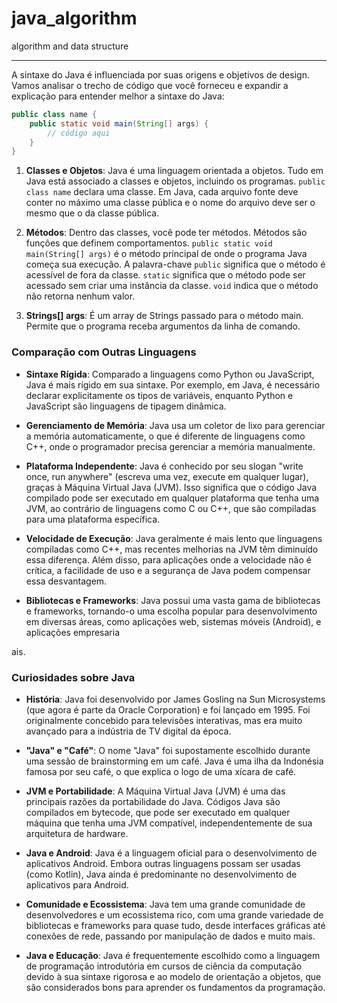 # java_algorithm
algorithm and data structure


-----
A sintaxe do Java é influenciada por suas origens e objetivos de design. Vamos analisar o trecho de código que você forneceu e expandir a explicação para entender melhor a sintaxe do Java:

```java
public class name {
    public static void main(String[] args) {
        // código aqui
    }
}
```

1. **Classes e Objetos**: Java é uma linguagem orientada a objetos. Tudo em Java está associado a classes e objetos, incluindo os programas. `public class name` declara uma classe. Em Java, cada arquivo fonte deve conter no máximo uma classe pública e o nome do arquivo deve ser o mesmo que o da classe pública.

2. **Métodos**: Dentro das classes, você pode ter métodos. Métodos são funções que definem comportamentos. `public static void main(String[] args)` é o método principal de onde o programa Java começa sua execução. A palavra-chave `public` significa que o método é acessível de fora da classe. `static` significa que o método pode ser acessado sem criar uma instância da classe. `void` indica que o método não retorna nenhum valor.

3. **Strings[] args**: É um array de Strings passado para o método main. Permite que o programa receba argumentos da linha de comando.

### Comparação com Outras Linguagens

- **Sintaxe Rígida**: Comparado a linguagens como Python ou JavaScript, Java é mais rígido em sua sintaxe. Por exemplo, em Java, é necessário declarar explicitamente os tipos de variáveis, enquanto Python e JavaScript são linguagens de tipagem dinâmica.

- **Gerenciamento de Memória**: Java usa um coletor de lixo para gerenciar a memória automaticamente, o que é diferente de linguagens como C++, onde o programador precisa gerenciar a memória manualmente.

- **Plataforma Independente**: Java é conhecido por seu slogan "write once, run anywhere" (escreva uma vez, execute em qualquer lugar), graças à Máquina Virtual Java (JVM). Isso significa que o código Java compilado pode ser executado em qualquer plataforma que tenha uma JVM, ao contrário de linguagens como C ou C++, que são compiladas para uma plataforma específica.

- **Velocidade de Execução**: Java geralmente é mais lento que linguagens compiladas como C++, mas recentes melhorias na JVM têm diminuído essa diferença. Além disso, para aplicações onde a velocidade não é crítica, a facilidade de uso e a segurança de Java podem compensar essa desvantagem.

- **Bibliotecas e Frameworks**: Java possui uma vasta gama de bibliotecas e frameworks, tornando-o uma escolha popular para desenvolvimento em diversas áreas, como aplicações web, sistemas móveis (Android), e aplicações empresaria

ais.

### Curiosidades sobre Java

- **História**: Java foi desenvolvido por James Gosling na Sun Microsystems (que agora é parte da Oracle Corporation) e foi lançado em 1995. Foi originalmente concebido para televisões interativas, mas era muito avançado para a indústria de TV digital da época.

- **"Java" e "Café"**: O nome "Java" foi supostamente escolhido durante uma sessão de brainstorming em um café. Java é uma ilha da Indonésia famosa por seu café, o que explica o logo de uma xícara de café.

- **JVM e Portabilidade**: A Máquina Virtual Java (JVM) é uma das principais razões da portabilidade do Java. Códigos Java são compilados em bytecode, que pode ser executado em qualquer máquina que tenha uma JVM compatível, independentemente de sua arquitetura de hardware.

- **Java e Android**: Java é a linguagem oficial para o desenvolvimento de aplicativos Android. Embora outras linguagens possam ser usadas (como Kotlin), Java ainda é predominante no desenvolvimento de aplicativos para Android.

- **Comunidade e Ecossistema**: Java tem uma grande comunidade de desenvolvedores e um ecossistema rico, com uma grande variedade de bibliotecas e frameworks para quase tudo, desde interfaces gráficas até conexões de rede, passando por manipulação de dados e muito mais.

- **Java e Educação**: Java é frequentemente escolhido como a linguagem de programação introdutória em cursos de ciência da computação devido à sua sintaxe rigorosa e ao modelo de orientação a objetos, que são considerados bons para aprender os fundamentos da programação.

